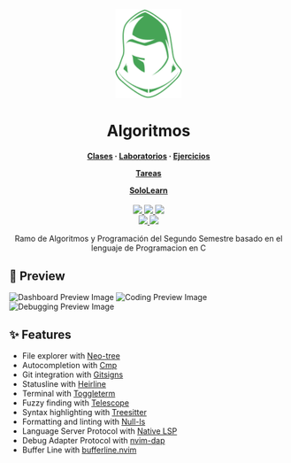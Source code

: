 <div align="center" id="madewithlua">
    <img src="https://github.com/Not-Minimal/Algoritmos/blob/main/Algoritmos.png" width="120", height="161">
</div>

<h1 align="center">Algoritmos</h1>

<h4 align="center">
  <a href="https://github.com/Not-Minimal/Algoritmos/tree/main/Segundo%20Semestre/1)%20Clases">Clases</a>
  ·
  <a href="https://github.com/Not-Minimal/Algoritmos/tree/main/Segundo%20Semestre/2)%20Laboratorios">Laboratorios</a>
  ·
  <a href="https://github.com/Not-Minimal/Algoritmos/tree/main/Segundo%20Semestre/3)%Ejercicios">Ejercicios</a>

  <a href="https://github.com/Not-Minimal/Algoritmos/tree/main/Segundo%20Semestre/4)%20Tareas">Tareas</a>

  <a href="https://github.com/Not-Minimal/Algoritmos/tree/main/Segundo%20Semestre/5)%20SoloLearn">SoloLearn</a>
</h4>

<p align="center">
    <a href="https://github.com/AstroNvim/AstroNvim/pulse">
      <img src="https://img.shields.io/github/last-commit/AstroNvim/AstroNvim?style=for-the-badge&logo=github&color=7dc4e4&logoColor=D9E0EE&labelColor=302D41"/>
    </a>
    <a href="https://github.com/AstroNvim/AstroNvim/releases/latest">
      <img src="https://img.shields.io/github/v/release/AstroNvim/AstroNvim?style=for-the-badge&logo=gitbook&color=8bd5ca&logoColor=D9E0EE&labelColor=302D41"/>
	</a>
    <a href="https://github.com/AstroNvim/AstroNvim/stargazers">
      <img src="https://img.shields.io/github/stars/AstroNvim/AstroNvim?style=for-the-badge&logo=apachespark&color=eed49f&logoColor=D9E0EE&labelColor=302D41"/>
    </a>
    <br>
    <a href="https://www.reddit.com/r/AstroNvim/">
      <img src="https://img.shields.io/reddit/subreddit-subscribers/AstroNvim?style=for-the-badge&logo=reddit&color=ee99a0&logoColor=D9E0EE&labelColor=302D41"/>
    </a>
    <a href="https://discord.gg/UcZutyeaFW">
      <img src="https://img.shields.io/discord/939594913560031363?style=for-the-badge&logo=discord&color=cba6f7&logoColor=D9E0EE&labelColor=302D41"/>
    </a>
</p>

<p align="center">
Ramo de Algoritmos y Programación del Segundo Semestre basado en el lenguaje de Programacion en C
</p>

## 🌟 Preview

![Dashboard Preview Image](https://github.com/AstroNvim/astronvim.github.io/raw/main/static/img/dashboard.png)
![Coding Preview Image](https://github.com/AstroNvim/astronvim.github.io/raw/main/static/img/overview.png)
![Debugging Preview Image](https://github.com/AstroNvim/astronvim.github.io/raw/main/static/img/dap.png)

## ✨ Features

- File explorer with [Neo-tree](https://github.com/nvim-neo-tree/neo-tree.nvim)
- Autocompletion with [Cmp](https://github.com/hrsh7th/nvim-cmp)
- Git integration with [Gitsigns](https://github.com/lewis6991/gitsigns.nvim)
- Statusline with [Heirline](https://github.com/rebelot/heirline.nvim)
- Terminal with [Toggleterm](https://github.com/akinsho/toggleterm.nvim)
- Fuzzy finding with [Telescope](https://github.com/nvim-telescope/telescope.nvim)
- Syntax highlighting with [Treesitter](https://github.com/nvim-treesitter/nvim-treesitter)
- Formatting and linting with [Null-ls](https://github.com/jose-elias-alvarez/null-ls.nvim)
- Language Server Protocol with [Native LSP](https://github.com/neovim/nvim-lspconfig)
- Debug Adapter Protocol with [nvim-dap](https://github.com/mfussenegger/nvim-dap)
- Buffer Line with [bufferline.nvim](https://github.com/akinsho/bufferline.nvim)
